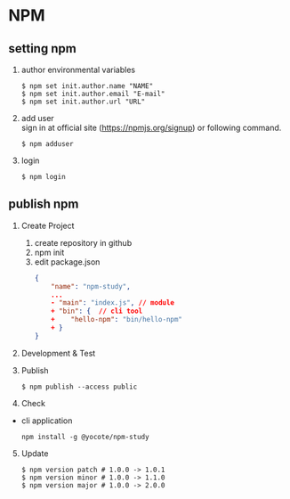 # NPM

## setting npm
1. author environmental variables  
    ```
    $ npm set init.author.name "NAME"
    $ npm set init.author.email "E-mail"
    $ npm set init.author.url "URL"
    ```
2. add user  
 sign in at official site (https://npmjs.org/signup) or following command.
    ```
    $ npm adduser
    ```
3. login  
    ```
    $ npm login
    ```

## publish npm  
1. Create Project
    1. create repository in github   
    2. npm init  
    3. edit package.json  
        ```json
        {
            "name": "npm-study",
            ...
            - "main": "index.js", // module 
            + "bin": {  // cli tool
            +    "hello-npm": "bin/hello-npm" 
            + }
        }
        ```


2. Development & Test

3. Publish
    ```
    $ npm publish --access public
    ```

4. Check  
- cli application
    ```
    npm install -g @yocote/npm-study
    
    ```

5. Update
    ```
    $ npm version patch # 1.0.0 -> 1.0.1
    $ npm version minor # 1.0.0 -> 1.1.0
    $ npm version major # 1.0.0 -> 2.0.0

    ```
 
